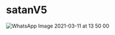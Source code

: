 # satanV5

![WhatsApp Image 2021-03-11 at 13 50 00](https://user-images.githubusercontent.com/79174165/110792308-7fafa700-8273-11eb-9dac-ee2a14fd7251.jpeg)
